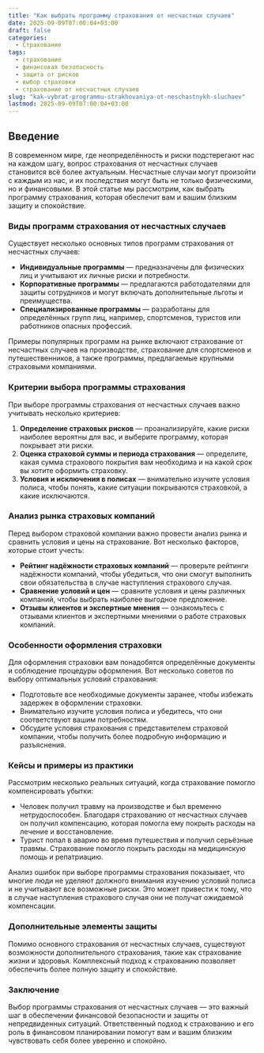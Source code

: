 ```yaml
---
title: "Как выбрать программу страхования от несчастных случаев"
date: 2025-09-09T07:00:04+03:00
draft: false
categories:
  - Страхование
tags:
  - страхование
  - финансовая безопасность
  - защита от рисков
  - выбор страховки
  - страхование от несчастных случаев
slug: "kak-vybrat-programmu-strakhovaniya-ot-neschastnykh-sluchaev"
lastmod: 2025-09-09T07:00:04+03:00
---
```


## Введение

В современном мире, где неопределённость и риски подстерегают нас на каждом шагу, вопрос страхования от несчастных случаев становится всё более актуальным. Несчастные случаи могут произойти с каждым из нас, и их последствия могут быть не только физическими, но и финансовыми. В этой статье мы рассмотрим, как выбрать программу страхования, которая обеспечит вам и вашим близким защиту и спокойствие.

### Виды программ страхования от несчастных случаев

Существует несколько основных типов программ страхования от несчастных случаев:

- **Индивидуальные программы** — предназначены для физических лиц и учитывают их личные риски и потребности.
- **Корпоративные программы** — предлагаются работодателями для защиты сотрудников и могут включать дополнительные льготы и преимущества.
- **Специализированные программы** — разработаны для определённых групп лиц, например, спортсменов, туристов или работников опасных профессий.

Примеры популярных программ на рынке включают страхование от несчастных случаев на производстве, страхование для спортсменов и путешественников, а также программы, предлагаемые крупными страховыми компаниями.

### Критерии выбора программы страхования

При выборе программы страхования от несчастных случаев важно учитывать несколько критериев:

1. **Определение страховых рисков** — проанализируйте, какие риски наиболее вероятны для вас, и выберите программу, которая покрывает эти риски.
2. **Оценка страховой суммы и периода страхования** — определите, какая сумма страхового покрытия вам необходима и на какой срок вы хотите оформить страховку.
3. **Условия и исключения в полисах** — внимательно изучите условия полиса, чтобы понять, какие ситуации покрываются страховкой, а какие исключаются.

### Анализ рынка страховых компаний

Перед выбором страховой компании важно провести анализ рынка и сравнить условия и цены на страхование. Вот несколько факторов, которые стоит учесть:

- **Рейтинг надёжности страховых компаний** — проверьте рейтинги надёжности компаний, чтобы убедиться, что они смогут выполнить свои обязательства в случае наступления страхового случая.
- **Сравнение условий и цен** — сравните условия и цены различных компаний, чтобы выбрать наиболее выгодное предложение.
- **Отзывы клиентов и экспертные мнения** — ознакомьтесь с отзывами клиентов и экспертными мнениями о работе страховых компаний.

### Особенности оформления страховки

Для оформления страховки вам понадобятся определённые документы и соблюдение процедуры оформления. Вот несколько советов по выбору оптимальных условий страхования:

- Подготовьте все необходимые документы заранее, чтобы избежать задержек в оформлении страховки.
- Внимательно изучите условия полиса и убедитесь, что они соответствуют вашим потребностям.
- Обсудите условия страхования с представителем страховой компании, чтобы получить более подробную информацию и разъяснения.

### Кейсы и примеры из практики

Рассмотрим несколько реальных ситуаций, когда страхование помогло компенсировать убытки:

- Человек получил травму на производстве и был временно нетрудоспособен. Благодаря страхованию от несчастных случаев он получил компенсацию, которая помогла ему покрыть расходы на лечение и восстановление.
- Турист попал в аварию во время путешествия и получил серьёзные травмы. Страхование помогло покрыть расходы на медицинскую помощь и репатриацию.

Анализ ошибок при выборе программы страхования показывает, что многие люди не уделяют должного внимания изучению условий полиса и не учитывают все возможные риски. Это может привести к тому, что в случае наступления страхового случая они не получат ожидаемой компенсации.

### Дополнительные элементы защиты

Помимо основного страхования от несчастных случаев, существуют возможности дополнительного страхования, такие как страхование жизни и здоровья. Комплексный подход к страхованию позволяет обеспечить более полную защиту и спокойствие.

### Заключение

Выбор программы страхования от несчастных случаев — это важный шаг в обеспечении финансовой безопасности и защиты от непредвиденных ситуаций. Ответственный подход к страхованию и его роль в финансовом планировании помогут вам и вашим близким чувствовать себя более уверенно и спокойно.

